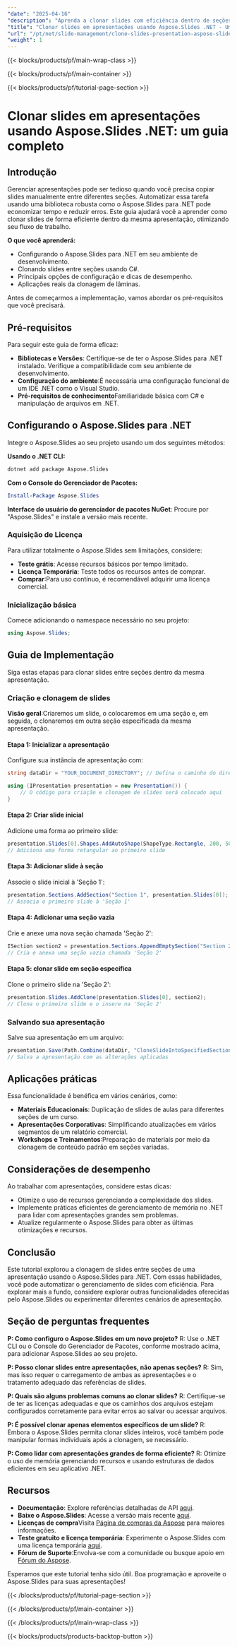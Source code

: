 ```yaml
---
"date": "2025-04-16"
"description": "Aprenda a clonar slides com eficiência dentro de seções de uma apresentação usando o Aspose.Slides para .NET, economizando tempo e reduzindo erros."
"title": "Clonar slides em apresentações usando Aspose.Slides .NET - Um guia completo"
"url": "/pt/net/slide-management/clone-slides-presentation-aspose-slides-net/"
"weight": 1
---
```


{{< blocks/products/pf/main-wrap-class >}}

{{< blocks/products/pf/main-container >}}

{{< blocks/products/pf/tutorial-page-section >}}
# Clonar slides em apresentações usando Aspose.Slides .NET: um guia completo

## Introdução

Gerenciar apresentações pode ser tedioso quando você precisa copiar slides manualmente entre diferentes seções. Automatizar essa tarefa usando uma biblioteca robusta como o Aspose.Slides para .NET pode economizar tempo e reduzir erros. Este guia ajudará você a aprender como clonar slides de forma eficiente dentro da mesma apresentação, otimizando seu fluxo de trabalho.

**O que você aprenderá:**
- Configurando o Aspose.Slides para .NET em seu ambiente de desenvolvimento.
- Clonando slides entre seções usando C#.
- Principais opções de configuração e dicas de desempenho.
- Aplicações reais da clonagem de lâminas.

Antes de começarmos a implementação, vamos abordar os pré-requisitos que você precisará.

## Pré-requisitos

Para seguir este guia de forma eficaz:
- **Bibliotecas e Versões**: Certifique-se de ter o Aspose.Slides para .NET instalado. Verifique a compatibilidade com seu ambiente de desenvolvimento.
- **Configuração do ambiente**:É necessária uma configuração funcional de um IDE .NET como o Visual Studio.
- **Pré-requisitos de conhecimento**Familiaridade básica com C# e manipulação de arquivos em .NET.

## Configurando o Aspose.Slides para .NET

Integre o Aspose.Slides ao seu projeto usando um dos seguintes métodos:

**Usando o .NET CLI:**
```bash
dotnet add package Aspose.Slides
```

**Com o Console do Gerenciador de Pacotes:**
```powershell
Install-Package Aspose.Slides
```

**Interface do usuário do gerenciador de pacotes NuGet**: Procure por "Aspose.Slides" e instale a versão mais recente.

### Aquisição de Licença

Para utilizar totalmente o Aspose.Slides sem limitações, considere:
- **Teste grátis**: Acesse recursos básicos por tempo limitado.
- **Licença Temporária**: Teste todos os recursos antes de comprar.
- **Comprar**:Para uso contínuo, é recomendável adquirir uma licença comercial.

### Inicialização básica

Comece adicionando o namespace necessário no seu projeto:
```csharp
using Aspose.Slides;
```

## Guia de Implementação

Siga estas etapas para clonar slides entre seções dentro da mesma apresentação.

### Criação e clonagem de slides

**Visão geral**:Criaremos um slide, o colocaremos em uma seção e, em seguida, o clonaremos em outra seção especificada da mesma apresentação.

#### Etapa 1: Inicializar a apresentação

Configure sua instância de apresentação com:
```csharp
string dataDir = "YOUR_DOCUMENT_DIRECTORY"; // Defina o caminho do diretório do seu documento aqui

using (IPresentation presentation = new Presentation()) {
    // O código para criação e clonagem de slides será colocado aqui
}
```

#### Etapa 2: Criar slide inicial

Adicione uma forma ao primeiro slide:
```csharp
presentation.Slides[0].Shapes.AddAutoShape(ShapeType.Rectangle, 200, 50, 300, 100);
// Adiciona uma forma retangular ao primeiro slide
```

#### Etapa 3: Adicionar slide à seção

Associe o slide inicial à 'Seção 1':
```csharp
presentation.Sections.AddSection("Section 1", presentation.Slides[0]);
// Associa o primeiro slide à 'Seção 1'
```

#### Etapa 4: Adicionar uma seção vazia

Crie e anexe uma nova seção chamada 'Seção 2':
```csharp
ISection section2 = presentation.Sections.AppendEmptySection("Section 2");
// Cria e anexa uma seção vazia chamada 'Seção 2'
```

#### Etapa 5: clonar slide em seção específica

Clone o primeiro slide na 'Seção 2':
```csharp
presentation.Slides.AddClone(presentation.Slides[0], section2);
// Clona o primeiro slide e o insere na 'Seção 2'
```

### Salvando sua apresentação

Salve sua apresentação em um arquivo:
```csharp
presentation.Save(Path.Combine(dataDir, "CloneSlideIntoSpecifiedSection.pptx"), SaveFormat.Pptx);
// Salva a apresentação com as alterações aplicadas
```

## Aplicações práticas

Essa funcionalidade é benéfica em vários cenários, como:
- **Materiais Educacionais**: Duplicação de slides de aulas para diferentes seções de um curso.
- **Apresentações Corporativas**: Simplificando atualizações em vários segmentos de um relatório comercial.
- **Workshops e Treinamentos**:Preparação de materiais por meio da clonagem de conteúdo padrão em seções variadas.

## Considerações de desempenho

Ao trabalhar com apresentações, considere estas dicas:
- Otimize o uso de recursos gerenciando a complexidade dos slides.
- Implemente práticas eficientes de gerenciamento de memória no .NET para lidar com apresentações grandes sem problemas.
- Atualize regularmente o Aspose.Slides para obter as últimas otimizações e recursos.

## Conclusão

Este tutorial explorou a clonagem de slides entre seções de uma apresentação usando o Aspose.Slides para .NET. Com essas habilidades, você pode automatizar o gerenciamento de slides com eficiência. Para explorar mais a fundo, considere explorar outras funcionalidades oferecidas pelo Aspose.Slides ou experimentar diferentes cenários de apresentação.

## Seção de perguntas frequentes

**P: Como configuro o Aspose.Slides em um novo projeto?**
R: Use o .NET CLI ou o Console do Gerenciador de Pacotes, conforme mostrado acima, para adicionar Aspose.Slides ao seu projeto.

**P: Posso clonar slides entre apresentações, não apenas seções?**
R: Sim, mas isso requer o carregamento de ambas as apresentações e o tratamento adequado das referências de slides.

**P: Quais são alguns problemas comuns ao clonar slides?**
R: Certifique-se de ter as licenças adequadas e que os caminhos dos arquivos estejam configurados corretamente para evitar erros ao salvar ou acessar arquivos.

**P: É possível clonar apenas elementos específicos de um slide?**
R: Embora o Aspose.Slides permita clonar slides inteiros, você também pode manipular formas individuais após a clonagem, se necessário.

**P: Como lidar com apresentações grandes de forma eficiente?**
R: Otimize o uso de memória gerenciando recursos e usando estruturas de dados eficientes em seu aplicativo .NET.

## Recursos
- **Documentação**: Explore referências detalhadas de API [aqui](https://reference.aspose.com/slides/net/).
- **Baixe o Aspose.Slides**: Acesse a versão mais recente [aqui](https://releases.aspose.com/slides/net/).
- **Licenças de compra**Visita [Página de compras da Aspose](https://purchase.aspose.com/buy) para maiores informações.
- **Teste gratuito e licença temporária**: Experimente o Aspose.Slides com uma licença temporária [aqui](https://purchase.aspose.com/temporary-license/).
- **Fórum de Suporte**:Envolva-se com a comunidade ou busque apoio em [Fórum do Aspose](https://forum.aspose.com/c/slides/11).

Esperamos que este tutorial tenha sido útil. Boa programação e aproveite o Aspose.Slides para suas apresentações!

{{< /blocks/products/pf/tutorial-page-section >}}

{{< /blocks/products/pf/main-container >}}

{{< /blocks/products/pf/main-wrap-class >}}

{{< blocks/products/products-backtop-button >}}